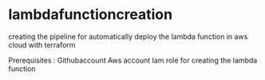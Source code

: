 # lambdafunctioncreation
creating the pipeline  for automatically   deploy the lambda function in aws cloud  with terraform

Prerequisites :
Githubaccount
Aws account
Iam role for creating the lambda function


